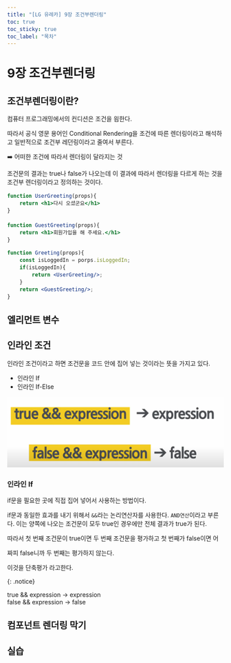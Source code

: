 ```yaml
---
title: "[LG 유레카] 9장 조건부렌더링"
toc: true
toc_sticky: true
toc_label: "목차"
---
```


# 9장 조건부렌더링

## 조건부렌더링이란?

컴퓨터 프로그래밍에서의 컨디션은 조건을 읨한다.

따라서 공식 영문 용어인 Conditional Rendering을 조건에 따른 렌더링이라고 해석하고 일반적으로 조건부 레던링이라고 줄여서 부른다.



➡️ 어떠한 조건에 따라서 렌더링이 달라지는 것



조건문의 결과는 true나 false가 나오는데 이 결과에 따라서 렌더링을 다르게 하는 것을 조건부 렌더링이라고 정의하는 것이다.

``` jsx
function UserGreeting(props){
    return <h1>다시 오셨군요</h1>
}

function GuestGreeting(props){
    return <h1>회원가입을 해 주세요.</h1>
}
```

``` jsx
function Greeting(props){
    const isLoggedIn = porps.isLoggedIn;
    if(isLoggedIn){
        return <UserGreeting/>;
    }
    return <GuestGreeting/>;
}
```



## 엘리먼트 변수

## 인라인 조건

인라인 조건이라고 하면 조건문을 코드 안에 집어 넣는 것이라는 뜻을 가지고 있다.

- 인라인 If
- 인라인 If-Else

<img src="/../../images/2024-08-14-조건부렌더링/image-20240814113247861.png" alt="image-20240814113247861" style="zoom:67%;" />

### 인라인 If

if문을 필요한 곳에 직접 집어 넣어서 사용하는 방법이다.

if문과 동일한 효과를 내기 위해서 `&&`라는 논리연산자를 사용한다. `AND연산`이라고 부른다. 이는 양쪽에 나오는 조건문이 모두 true인 경우에만 전체 결과가 true가 된다. 

따라서 첫 번째 조건문이 true이면 두 번째 조건문을 평가하고 첫 번째가 false이면 어

짜피 false니까 두 번째는 평가하지 않는다.

이것을 <span class="hlm">단축평가</span> 라고한다.

{: .notice}

true && expression -> expression<br>false && expression -> false



## 컴포넌트 렌더링 막기

## 실습

